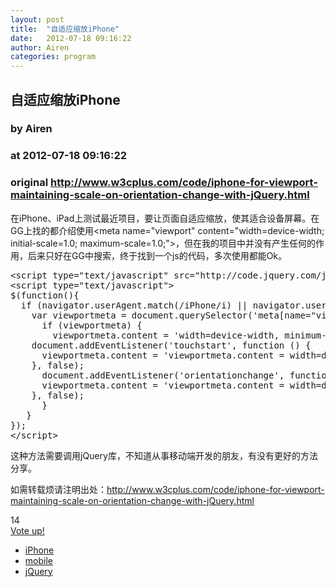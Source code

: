```yaml
---
layout: post
title:  "自适应缩放iPhone"
date:   2012-07-18 09:16:22
author: Airen
categories: program
---
```


## 自适应缩放iPhone
### by Airen
### at 2012-07-18 09:16:22
### original <http://www.w3cplus.com/code/iphone-for-viewport-maintaining-scale-on-orientation-change-with-jQuery.html>

<div><div><div><p>在iPhone、iPad上测试最近项目，要让页面自适应缩放，使其适合设备屏幕。在GG上找的都介绍使用&lt;meta name=&quot;viewport&quot; content=&quot;width=device-width; initial-scale=1.0; maximum-scale=1.0;&quot;&gt;，但在我的项目中并没有产生任何的作用，后来只好在GG中搜索，终于找到一个js的代码，多次使用都能Ok。</p>
<pre>&lt;script type=&quot;text/javascript&quot; src=&quot;http://code.jquery.com/jquery-1.7.2.min.js&quot;&gt;&lt;/script&gt;
&lt;script type=&quot;text/javascript&quot;&gt;
$(function(){
  if (navigator.userAgent.match(/iPhone/i) || navigator.userAgent.match(/iPad/i)) {
    var viewportmeta = document.querySelector(&#39;meta[name=&quot;viewport&quot;]&#39;);
      if (viewportmeta) {
        viewportmeta.content = &#39;width=device-width, minimum-scale=1.0, maximum-scale=1.0, initial-scale=1.0&#39;;
	document.addEventListener(&#39;touchstart&#39;, function () {
	  viewportmeta.content = &#39;viewportmeta.content = width=device-width, minimum-scale=0.25, maximum-scale=1.6&#39;;
	}, false);
	  document.addEventListener(&#39;orientationchange&#39;, function () {
	  viewportmeta.content = &#39;viewportmeta.content = width=device-width, minimum-scale=1.0, maximum-scale=1.0, initial-scale=1.0&#39;;
	}, false);
      }
   }
});
&lt;/script&gt;
</pre><p>这种方法需要调用jQuery库，不知道从事移动端开发的朋友，有没有更好的方法分享。</p>
<p>如需转载烦请注明出处：<a href="http://www.w3cplus.com/code/iphone-for-viewport-maintaining-scale-on-orientation-change-with-jQuery.html">http://www.w3cplus.com/code/iphone-for-viewport-maintaining-scale-on-orientation-change-with-jQuery.html</a></p>
</div></div></div><div><div><div><div>
      <div>14</div>
                  <a href="http://www.w3cplus.com/vote/node/333/1/vote/alternate/rDTzkMqCROnuoG_H6KXcN4gparzrf1_FMwI0vwtoUt0/nojs" rel="nofollow">
                <div title="Vote up!"></div>
          <div>Vote up!</div>
              </a>
                </div>
</div></div></div><div><ul><li><a href="http://www.w3cplus.com/blog/tags/163.html">iPhone</a></li><li><a href="http://www.w3cplus.com/blog/tags/100.html">mobile</a></li><li><a href="http://www.w3cplus.com/blog/tags/81.html">jQuery</a></li></ul></div><img src="http://www1.feedsky.com/t1/659938795/W3CPlus/feedsky/s.gif?r=http://www.w3cplus.com/code/iphone-for-viewport-maintaining-scale-on-orientation-change-with-jQuery.html" border="0" height="0" width="0">